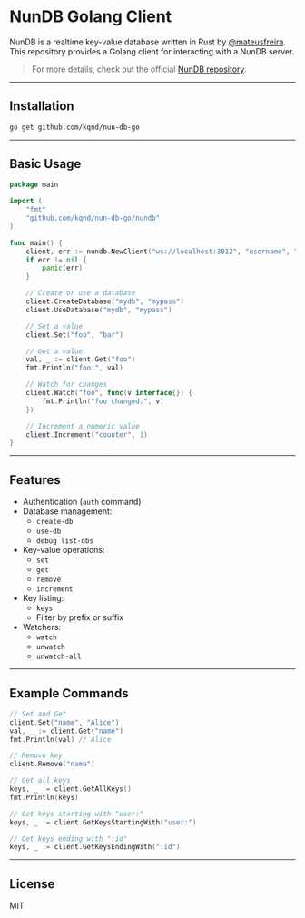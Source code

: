 # NunDB Golang Client

NunDB is a realtime key-value database written in Rust by
[@mateusfreira](https://github.com/mateusfreira).\
This repository provides a Golang client for interacting with a NunDB
server.

> For more details, check out the official [NunDB
> repository](https://github.com/mateusfreira/nun-db).

------------------------------------------------------------------------

## Installation

``` bash
go get github.com/kqnd/nun-db-go
```

------------------------------------------------------------------------

## Basic Usage

``` go
package main

import (
    "fmt"
    "github.com/kqnd/nun-db-go/nundb"
)

func main() {
    client, err := nundb.NewClient("ws://localhost:3012", "username", "password")
    if err != nil {
        panic(err)
    }

    // Create or use a database
    client.CreateDatabase("mydb", "mypass")
    client.UseDatabase("mydb", "mypass")

    // Set a value
    client.Set("foo", "bar")

    // Get a value
    val, _ := client.Get("foo")
    fmt.Println("foo:", val)

    // Watch for changes
    client.Watch("foo", func(v interface{}) {
        fmt.Println("foo changed:", v)
    })

    // Increment a numeric value
    client.Increment("counter", 1)
}
```

------------------------------------------------------------------------

## Features

-   Authentication (`auth` command)
-   Database management:
    -   `create-db`
    -   `use-db`
    -   `debug list-dbs`
-   Key-value operations:
    -   `set`
    -   `get`
    -   `remove`
    -   `increment`
-   Key listing:
    -   `keys`
    -   Filter by prefix or suffix
-   Watchers:
    -   `watch`
    -   `unwatch`
    -   `unwatch-all`

------------------------------------------------------------------------

## Example Commands

``` go
// Set and Get
client.Set("name", "Alice")
val, _ := client.Get("name")
fmt.Println(val) // Alice

// Remove key
client.Remove("name")

// Get all keys
keys, _ := client.GetAllKeys()
fmt.Println(keys)

// Get keys starting with "user:"
keys, _ := client.GetKeysStartingWith("user:")

// Get keys ending with ":id"
keys, _ := client.GetKeysEndingWith(":id")
```

------------------------------------------------------------------------

## License

MIT
